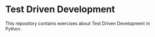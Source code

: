 # Test Driven Development

This repository contains exercises about Test Driven Development in Python.